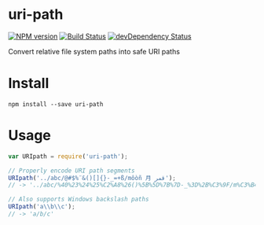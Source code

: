 # uri-path
[![NPM version](https://badge.fury.io/js/uri-path.png)](https://npmjs.org/package/uri-path)
[![Build Status](https://travis-ci.org/UltCombo/uri-path.png?branch=master)](https://travis-ci.org/UltCombo/uri-path)
[![devDependency Status](https://david-dm.org/UltCombo/uri-path/dev-status.png)](https://david-dm.org/UltCombo/uri-path#info=devDependencies)

Convert relative file system paths into safe URI paths

# Install

```
npm install --save uri-path
```

# Usage

```js
var URIpath = require('uri-path');

// Properly encode URI path segments
URIpath('../abc/@#$%¨&()[]{}-_=+ß/môòñ 月 قمر');
// -> '../abc/%40%23%24%25%C2%A8%26()%5B%5D%7B%7D-_%3D%2B%C3%9F/m%C3%B4%C3%B2%C3%B1%20%E6%9C%88%20%D9%82%D9%85%D8%B1'

// Also supports Windows backslash paths
URIpath('a\\b\\c');
// -> 'a/b/c'
```
